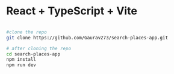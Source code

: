 # React + TypeScript + Vite

```bash

#clone the repo
git clone https://github.com/Gaurav273/search-places-app.git

# after cloning the repo
cd search-places-app
npm install
npm run dev
```
